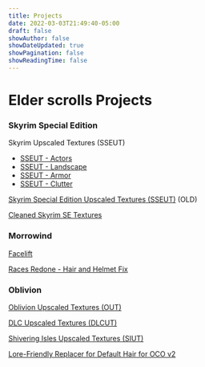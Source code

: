 ```yaml
---
title: Projects
date: 2022-03-03T21:49:40-05:00
draft: false
showAuthor: false
showDateUpdated: true
showPagination: false
showReadingTime: false
---
```

# Elder scrolls Projects


### **Skyrim Special Edition**

Skyrim Upscaled Textures (SSEUT)

* [SSEUT - Actors](https://www.nexusmods.com/skyrimspecialedition/mods/49986)
* [SSEUT - Landscape](https://www.nexusmods.com/skyrimspecialedition/mods/49972)
* [SSEUT - Armor](https://www.nexusmods.com/skyrimspecialedition/mods/49750)
* [SSEUT - Clutter](https://www.nexusmods.com/skyrimspecialedition/mods/49715)

[Skyrim Special Edition Upscaled Textures (SSEUT)](https://www.nexusmods.com/skyrimspecialedition/mods/34560) (OLD)

[Cleaned Skyrim SE Textures](https://www.nexusmods.com/skyrimspecialedition/mods/38775)

### **Morrowind**

[Facelift](https://www.nexusmods.com/morrowind/mods/47617)

[Races Redone - Hair and Helmet Fix](https://www.nexusmods.com/morrowind/mods/47017)

### **Oblivion**

[Oblivion Upscaled Textures (OUT)](https://www.nexusmods.com/oblivion/mods/49351)

[DLC Upscaled Textures (DLCUT)](https://www.nexusmods.com/oblivion/mods/49798)

[Shivering Isles Upscaled Textures (SIUT)](https://www.nexusmods.com/oblivion/mods/49645)

[Lore-Friendly Replacer for Default Hair for OCO v2](https://www.nexusmods.com/oblivion/mods/48588)